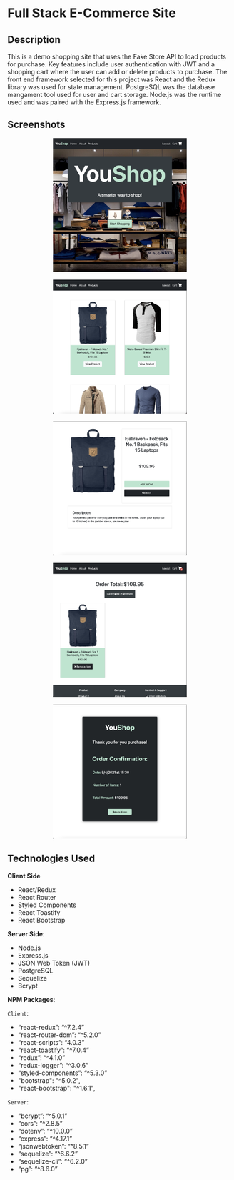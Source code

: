 # Full Stack E-Commerce Site

## Description

This is a demo shopping site that uses the Fake Store API to load products for purchase. Key features include user authentication with JWT and a shopping cart where the user can add or delete products to purchase. The front end framework selected for this project was React and the Redux library was used for state management. PostgreSQL was the database mangament tool used for user and cart storage. Node.js was the runtime used and was paired with the Express.js framework.

## Screenshots

<p align='center'>
  <img src='client/src/assets/screenshots/HomePage.png' height='300' width='300'/>
</p>
<p align='center'>
  <img src='client/src/assets/screenshots/ProductsPage.png' height='300' width='300'/>
</p>
<p align='center'>
  <img src='client/src/assets/screenshots/ProductDetails.png' height='300' width='300'/>
</p>
<p align='center'>
  <img src='client/src/assets/screenshots/Cart.png' height='300' width='300'/>
</p>
<p align='center'>
  <img src='client/src/assets/screenshots/ConfirmationPage.png' height='300' width='300'/>
</p>

## Technologies Used

**Client Side**

- React/Redux
- React Router
- Styled Components
- React Toastify
- React Bootstrap

**Server Side**:

- Node.js
- Express.js
- JSON Web Token (JWT)
- PostgreSQL
- Sequelize
- Bcrypt

**NPM Packages**:

`Client`:

- “react-redux”: “^7.2.4”
- “react-router-dom”: “^5.2.0”
- “react-scripts”: “4.0.3”
- “react-toastify”: “^7.0.4”
- “redux”: “^4.1.0”
- “redux-logger”: “^3.0.6”
- “styled-components”: “^5.3.0”
- "bootstrap": "^5.0.2",
- "react-bootstrap": "^1.6.1",

`Server`:

- “bcrypt”: “^5.0.1”
- “cors”: “^2.8.5”
- “dotenv”: “^10.0.0”
- “express”: “^4.17.1”
- “jsonwebtoken”: “^8.5.1”
- “sequelize”: “^6.6.2”
- “sequelize-cli”: “^6.2.0”
- “pg”: “^8.6.0”
